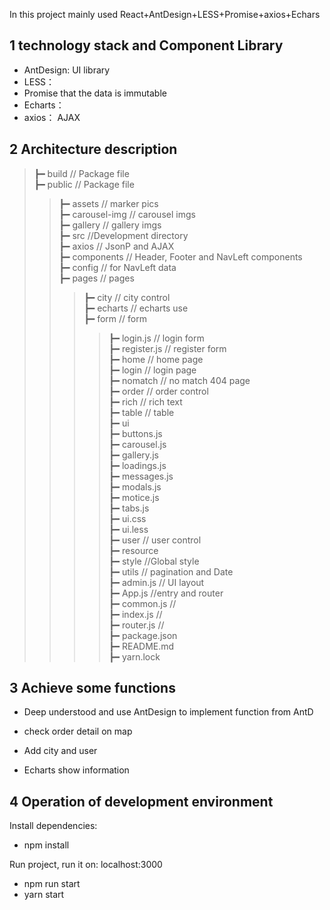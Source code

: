 In this project mainly used React+AntDesign+LESS+Promise+axios+Echars  
  
1 technology stack and Component Library  
-------  
  
* AntDesign: UI library  
* LESS：  
* Promise that the data is immutable  
* Echarts： 
* axios： AJAX  
  
2 Architecture description  
-------  
  
>┣━ build   // Package file   
>┣━ public   // Package file  
>>┣━ assets   // marker pics  
>>┣━ carousel-img   // carousel imgs  
>>┣━ gallery   // gallery imgs   
>┣━ src //Development directory  
>>┣━ axios   // JsonP and AJAX  
>>┣━ components   // Header, Footer and NavLeft components   
>>┣━ config   // for NavLeft data  
>>┣━ pages   // pages  
>>>┣━ city  // city control  
>>>┣━ echarts   // echarts use  
>>>┣━ form   // form   
>>>>┣━ login.js   // login form  
>>>>┣━ register.js   // register form  
>>>┣━ home   // home page  
>>>┣━ login   // login page  
>>>┣━ nomatch // no match 404 page  
>>>┣━ order   // order control  
>>>┣━ rich    // rich text  
>>>┣━ table   // table  
>>>┣━ ui  
>>>>┣━ buttons.js     
>>>>┣━ carousel.js  
>>>>┣━ gallery.js   
>>>>┣━ loadings.js  
>>>>┣━ messages.js    
>>>>┣━ modals.js  
>>>>┣━ motice.js  
>>>>┣━ tabs.js    
>>>>┣━ ui.css  
>>>>┣━ ui.less  
>>>┣━ user  // user control    
>>┣━ resource  
>>┣━ style  //Global style  
>>┣━ utils // pagination and Date  
>>┣━ admin.js  // UI layout  
>>┣━ App.js   //entry and router  
>>┣━ common.js   //  
>>┣━ index.js   //  
>>┣━ router.js  //  
>┣━ package.json  
>┣━ README.md  
>┣━ yarn.lock  
  
3 Achieve some functions    
-------  
  
* Deep understood and use AntDesign to implement function from AntD  
  
* check order detail on map  
  
* Add city and user  
  
* Echarts show information  
  
4 Operation of development environment  
-------  
  
Install dependencies:  
  * npm install  
  
Run project, run it on: localhost:3000  
  * npm run start  
  * yarn start  
  
